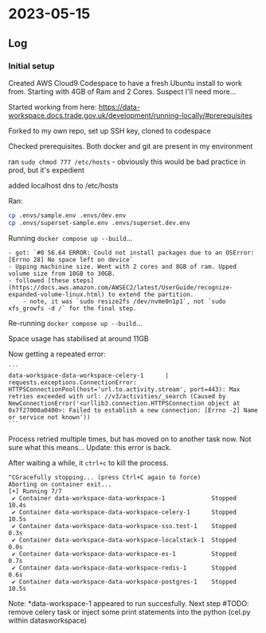 # 2023-05-15

## Log

### Initial setup


Created AWS Cloud9 Codespace to have a fresh Ubuntu install to work from. Starting with 4GB of Ram and 2 Cores. Suspect I'll need more...

Started working from here: https://data-workspace.docs.trade.gov.uk/development/running-locally/#prerequisites

Forked to my own repo, set up SSH key, cloned to codespace

Checked prerequisites. Both docker and git are present in my environment

ran `sudo chmod 777 /etc/hosts` - obviously this would be bad practice in prod, but it's expedient

added localhost dns to /etc/hosts

Ran:

```sh
cp .envs/sample.env .envs/dev.env
cp .envs/superset-sample.env .envs/superset.dev.env
```

Running `docker compose up --build`...
    
    - got: `#0 56.64 ERROR: Could not install packages due to an OSError: [Errno 28] No space left on device`
    - Upping machinine size. Went with 2 cores and 8GB of ram. Upped volume size from 10GB to 30GB. 
    - followed [these steps](https://docs.aws.amazon.com/AWSEC2/latest/UserGuide/recognize-expanded-volume-linux.html) to extend the partition.
        - note, it was `sudo resize2fs /dev/nvme0n1p1`, not `sudo xfs_growfs -d /` for the final step.
        

Re-running `docker compose up --build`...

Space usage has stabilised at around 11GB
    
Now getting a repeated error:

    ```
    data-workspace-data-workspace-celery-1      | requests.exceptions.ConnectionError: HTTPSConnectionPool(host='url.to.activity.stream', port=443): Max retries exceeded with url: //v3/activities/_search (Caused by NewConnectionError('<urllib3.connection.HTTPSConnection object at 0x7f27000a0400>: Failed to establish a new connection: [Errno -2] Name or service not known'))
    ```
    
Process retried multiple times, but has moved on to another task now. Not sure what this means... Update: this error is back.

After waiting a while, it `ctrl+c` to kill the process.

```
^CGracefully stopping... (press Ctrl+C again to force)
Aborting on container exit...
[+] Running 7/7
 ✔ Container data-workspace-data-workspace-1             Stopped         10.4s 
 ✔ Container data-workspace-data-workspace-celery-1      Stopped         10.5s 
 ✔ Container data-workspace-data-workspace-sso.test-1    Stopped          0.3s 
 ✔ Container data-workspace-data-workspace-localstack-1  Stopped          0.0s 
 ✔ Container data-workspace-data-workspace-es-1          Stopped          0.7s 
 ✔ Container data-workspace-data-workspace-redis-1       Stopped          0.6s 
 ✔ Container data-workspace-data-workspace-postgres-1    Stopped         10.5s 

```

Note: *data-workspace-1 appeared to run succesfully. Next step #TODO: remove celery task or inject some print statements into the python (cel.py within datasworkspace)